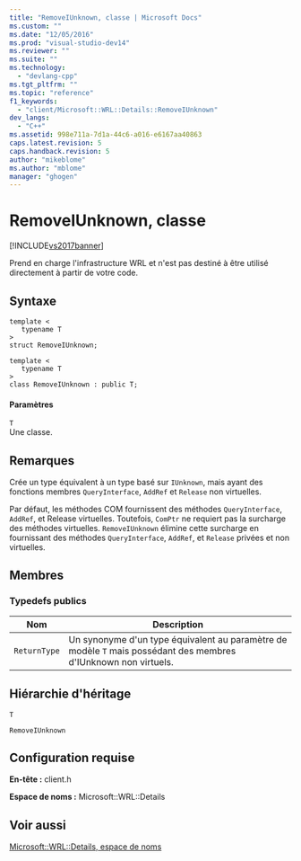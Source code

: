 ```yaml
---
title: "RemoveIUnknown, classe | Microsoft Docs"
ms.custom: ""
ms.date: "12/05/2016"
ms.prod: "visual-studio-dev14"
ms.reviewer: ""
ms.suite: ""
ms.technology: 
  - "devlang-cpp"
ms.tgt_pltfrm: ""
ms.topic: "reference"
f1_keywords: 
  - "client/Microsoft::WRL::Details::RemoveIUnknown"
dev_langs: 
  - "C++"
ms.assetid: 998e711a-7d1a-44c6-a016-e6167aa40863
caps.latest.revision: 5
caps.handback.revision: 5
author: "mikeblome"
ms.author: "mblome"
manager: "ghogen"
---
```

# RemoveIUnknown, classe
[!INCLUDE[vs2017banner](../assembler/inline/includes/vs2017banner.md)]

Prend en charge l'infrastructure WRL et n'est pas destiné à être utilisé directement à partir de votre code.  
  
## Syntaxe  
  
```  
template <  
   typename T  
>  
struct RemoveIUnknown;  
  
template <  
   typename T  
>  
class RemoveIUnknown : public T;  
```  
  
#### Paramètres  
 `T`  
 Une classe.  
  
## Remarques  
 Crée un type équivalent à un type basé sur `IUnknown`, mais ayant des fonctions membres `QueryInterface`, `AddRef` et `Release` non virtuelles.  
  
 Par défaut, les méthodes COM fournissent des méthodes `QueryInterface`, `AddRef`, et Release virtuelles.  Toutefois, `ComPtr` ne requiert pas la surcharge des méthodes virtuelles.  `RemoveIUnknown` élimine cette surcharge en fournissant des méthodes `QueryInterface`, `AddRef`, et `Release` privées et non virtuelles.  
  
## Membres  
  
### Typedefs publics  
  
|Nom|Description|  
|---------|-----------------|  
|`ReturnType`|Un synonyme d'un type équivalent au paramètre de modèle `T` mais possédant des membres d'IUnknown non virtuels.|  
  
## Hiérarchie d'héritage  
 `T`  
  
 `RemoveIUnknown`  
  
## Configuration requise  
 **En\-tête :** client.h  
  
 **Espace de noms :** Microsoft::WRL::Details  
  
## Voir aussi  
 [Microsoft::WRL::Details, espace de noms](../windows/microsoft-wrl-details-namespace.md)